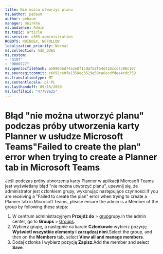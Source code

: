 ```yaml
---
title: Nie można utworzyć planu
ms.author: pebaum
author: pebaum
manager: mnirkhe
ms.audience: Admin
ms.topic: article
ms.service: o365-administration
ROBOTS: NOINDEX, NOFOLLOW
localization_priority: Normal
ms.collection: Adm_O365
ms.custom:
- "3157"
- "9000727"
ms.openlocfilehash: a5090d6d74a3e8f1cdaf52f54d420ccc7c90c107
ms.sourcegitcommit: c6692ce0fa1358ec3529e59ca0ecdfdea4cdc759
ms.translationtype: MT
ms.contentlocale: pl-PL
ms.lasthandoff: 09/15/2020
ms.locfileid: "47782625"
---
```

# <a name="failed-to-create-the-plan-error-when-trying-to-create-a-planner-tab-in-microsoft-teams"></a><span data-ttu-id="54f98-102">Błąd "nie można utworzyć planu" podczas próby utworzenia karty Planner w usłudze Microsoft Teams</span><span class="sxs-lookup"><span data-stu-id="54f98-102">"Failed to create the plan" error when trying to create a Planner tab in Microsoft Teams</span></span>

<span data-ttu-id="54f98-103">Jeśli podczas próby utworzenia karty Planner w aplikacji Microsoft Teams jest wyświetlany błąd "nie można utworzyć planu", upewnij się, że administrator jest członkiem grupy, wykonując następujące czynności:</span><span class="sxs-lookup"><span data-stu-id="54f98-103">If you are receiving a "Failed to create the plan" error when trying to create a Planner tab in Microsoft Teams, please ensure the admin is a Member of the group by following these steps:</span></span>

1. <span data-ttu-id="54f98-104">W centrum administracyjnym **Przejdź do**  >  [grup](https://admin.microsoft.com/Adminportal/Home?source=applauncher#/groups)grupy.</span><span class="sxs-lookup"><span data-stu-id="54f98-104">In the admin center, go to **Groups** > [Groups](https://admin.microsoft.com/Adminportal/Home?source=applauncher#/groups).</span></span> 
2. <span data-ttu-id="54f98-105">Wybierz grupę, a następnie na karcie **Członkowie** wybierz pozycję **Wyświetl wszystkie elementy i zarządzaj nimi**.</span><span class="sxs-lookup"><span data-stu-id="54f98-105">Select the group, and then on the **Members** tab, select **View all and manage members**.</span></span>
3. <span data-ttu-id="54f98-106">Dodaj członka i wybierz pozycję **Zapisz**.</span><span class="sxs-lookup"><span data-stu-id="54f98-106">Add the member and select **Save**.</span></span>